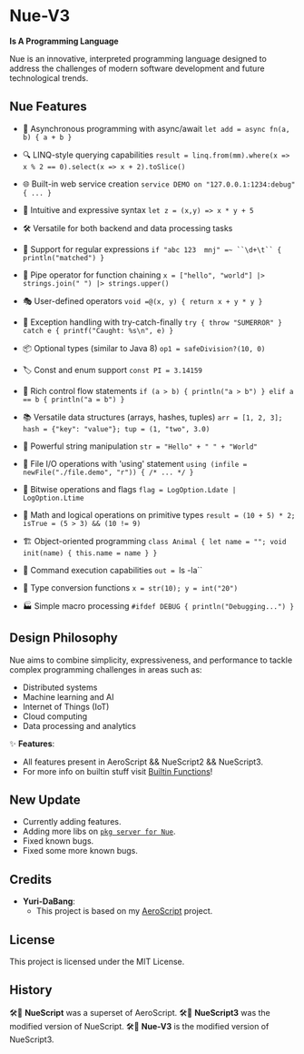 ﻿# Nue-V3 
 **Is A Programming Language**
 
Nue is an innovative, interpreted programming language designed to address the challenges of modern software development and future technological trends.

## Nue Features

- 🚀 Asynchronous programming with async/await
  `let add = async fn(a, b) { a + b }`

- 🔍 LINQ-style querying capabilities
  `result = linq.from(mm).where(x => x % 2 == 0).select(x => x + 2).toSlice()`

- 🌐 Built-in web service creation
  `service DEMO on "127.0.0.1:1234:debug" { ... }`

- 🧠 Intuitive and expressive syntax
  `let z = (x,y) => x * y + 5`

- 🛠️ Versatile for both backend and data processing tasks

- 🔢 Support for regular expressions
  `if "abc 123	mnj" =~ ``\d+\t`` { println("matched") }`

- 🔄 Pipe operator for function chaining
  `x = ["hello", "world"] |> strings.join(" ") |> strings.upper()`

- 🎭 User-defined operators
  `void =@(x, y) { return x + y * y }`

- 🔐 Exception handling with try-catch-finally
  `try { throw "SUMERROR" } catch e { printf("Caught: %s\n", e) }`

- 📦 Optional types (similar to Java 8)
  `op1 = safeDivision?(10, 0)`

- 🏷️ Const and enum support
  `const PI = 3.14159`

- 🔀 Rich control flow statements
  `if (a > b) { println("a > b") } elif a == b { println("a = b") }`

- 📚 Versatile data structures (arrays, hashes, tuples)
  `arr = [1, 2, 3]; hash = {"key": "value"}; tup = (1, "two", 3.0)`

- 🔧 Powerful string manipulation
  `str = "Hello" + " " + "World"`

- 📝 File I/O operations with 'using' statement
  `using (infile = newFile("./file.demo", "r")) { /* ... */ }`

- 🔢 Bitwise operations and flags
  `flag = LogOption.Ldate | LogOption.Ltime`

- 🧮 Math and logical operations on primitive types
  `result = (10 + 5) * 2; isTrue = (5 > 3) && (10 != 9)`

- 🏗️ Object-oriented programming
  `class Animal { let name = ""; void init(name) { this.name = name } }`

- 🔌 Command execution capabilities
  `out = `ls -la``

- 🔄 Type conversion functions
  `x = str(10); y = int("20")`

- 🏭 Simple macro processing
  `#ifdef DEBUG { println("Debugging...") }`

## Design Philosophy

Nue aims to combine simplicity, expressiveness, and performance to tackle complex programming challenges in areas such as:

- Distributed systems
- Machine learning and AI
- Internet of Things (IoT)
- Cloud computing
- Data processing and analytics

✨ **Features**:
- All features present in AeroScript && NueScript2 && NueScript3.
- For more info on builtin stuff visit [Builtin Functions](BUILTIN_GUNCTIONS.md)!

## New Update

* Currently adding features.
* Adding more libs on [`pkg server for Nue`](https://github.com/NuePkgs).
* Fixed known bugs.
* Fixed some more known bugs.

## Credits

- **Yuri-DaBang**:
  - This project is based on my [AeroScript](https://github.com/Yuri-DaBang/AeroScript-v2-Stable) project.

## License

This project is licensed under the MIT License. <LOL>

## History

🛠️🌟 **NueScript** was a superset of AeroScript.
🛠️🌟 **NueScript3** was the modified version of NueScript.
🛠️🌟 **Nue-V3** is the modified version of NueScript3.
